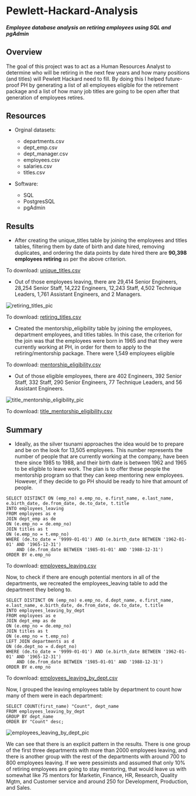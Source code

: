 # Pewlett-Hackard-Analysis

#### *Employee database analysis on retiring employees using SQL and pgAdmin*

## Overview
The goal of this project was to act as a Human Resources Analyst to determine who will be retiring in the next few years and how many positions (and titles) will Pewlett Hackard need to fill. By doing this I helped future-proof PH by generating a list of all employees eligible for the retirement package and a list of how many job titles are going to be open after that generation of employees retires. 

## Resources
- Orginal datasets:
  - departments.csv
  - dept_emp.csv
  - dept_manager.csv
  - employees.csv
  - salaries.csv
  - titles.csv

- Software:
  - SQL
  - PostgresSQL
  - pgAdmin


## Results
- After creating the unique_titles table by joining the employees and titles tables, filtering them by date of birth and date hired, removing duplicates, and ordering the data points by date hired there are **90,398 employees retiring** as per the above criterion. 

To download: [unique_titles.csv](https://github.com/nicoserrano/Pewlett-Hackard-Analysis/files/6736136/unique_titles.csv)


- Out of those employees leaving, there are 29,414 Senior Engineers, 28,254 Senior Staff, 14,222 Engineers, 12,243 Staff, 4,502 Technique Leaders, 1,761 Assistant Engineers, and 2 Managers. 

![retiring_titles_pic](https://user-images.githubusercontent.com/83378141/123863229-53d63100-d8f7-11eb-952e-6dcc7c9655e2.png)

To download: [retiring_titles.csv](https://github.com/nicoserrano/Pewlett-Hackard-Analysis/files/6736122/retiring_titles.csv)

- Created the mentorship_eligibility table by joining the employees, department employees, and titles tables. In this case, the criterion for the join was that the employees were born in 1965 and that they were currently working at PH, in order for them to apply to the retiring/mentorship package. There were 1,549 employees eligible 

To download: [mentorship_eligibility.csv](https://github.com/nicoserrano/Pewlett-Hackard-Analysis/files/6736217/mentorship_eligibility.csv)

- Out of those eligible employees, there are 402 Engineers, 392 Senior Staff, 332 Staff, 290 Senior Engineers, 77 Technique Leaders, and 56 Assistant Engineers. 

![title_mentorship_eligibility_pic](https://user-images.githubusercontent.com/83378141/123863289-651f3d80-d8f7-11eb-9245-56a49dd010c0.png)

To download: [title_mentorship_eligibility.csv](https://github.com/nicoserrano/Pewlett-Hackard-Analysis/files/6736245/title_mentorship_eligibility.csv)


## Summary
- Ideally, as the silver tsunami approaches the idea would be to prepare and be on the look for 13,505 employees. This number represents the number of people that are currently working at the company, have been there since 1985 to 1988, and their birth date is between 1962 and 1965 to be eligible to leave work. The plan is to offer these people the mentorship program so that they can keep mentoring new employees. However, if they decide to go PH should be ready to hire that amount of people. 

```
SELECT DISTINCT ON (emp_no) e.emp_no, e.first_name, e.last_name, e.birth_date, de.from_date, de.to_date, t.title
INTO employees_leaving
FROM employees as e
JOIN dept_emp as de
ON (e.emp_no = de.emp_no)
JOIN titles as t
ON (e.emp_no = t.emp_no)
WHERE (de.to_date = '9999-01-01') AND (e.birth_date BETWEEN '1962-01-01' AND '1965-12-31')
	AND (de.from_date BETWEEN '1985-01-01' AND '1988-12-31')
ORDER BY e.emp_no
```

To download: [employees_leaving.csv](https://github.com/nicoserrano/Pewlett-Hackard-Analysis/files/6736392/employees_leaving.csv)

Now, to check if there are enough potential mentors in all of the departments, we recreated the employees_leaving table to add the department they belong to. 

```
SELECT DISTINCT ON (emp_no) e.emp_no, d.dept_name, e.first_name, e.last_name, e.birth_date, de.from_date, de.to_date, t.title
INTO employees_leaving_by_dept
FROM employees as e
JOIN dept_emp as de
ON (e.emp_no = de.emp_no)
JOIN titles as t
ON (e.emp_no = t.emp_no)
LEFT JOIN departments as d
ON (de.dept_no = d.dept_no)
WHERE (de.to_date = '9999-01-01') AND (e.birth_date BETWEEN '1962-01-01' AND '1965-12-31')
	AND (de.from_date BETWEEN '1985-01-01' AND '1988-12-31')
ORDER BY e.emp_no

```

To download: [employees_leaving_by_dept.csv](https://github.com/nicoserrano/Pewlett-Hackard-Analysis/files/6736464/employees_leaving_by_dept.csv)

Now, I grouped the leaving employees table by department to count how many of them were in each department:

```
SELECT COUNT(first_name) "Count", dept_name
FROM employees_leaving_by_dept
GROUP BY dept_name
ORDER BY "Count" desc;
```
![employees_leaving_by_dept_pic](https://user-images.githubusercontent.com/83378141/123868118-4328b980-d8fd-11eb-81eb-fe23e80cffc4.png)

We can see that there is an explicit pattern in the results. There is one group of the first three departments with more than 2000 employees leaving, and there is another group with the rest of the departments with around 700 to 800 employees leaving. If we were pessimists and assumed that only 10% of retiring employees are going to stay mentoring, that would leave us with somewhat like 75 mentors for Marketin, Finance, HR, Research, Quality Mgtm, and Customer service and around 250 for Development, Production, and Sales. 





